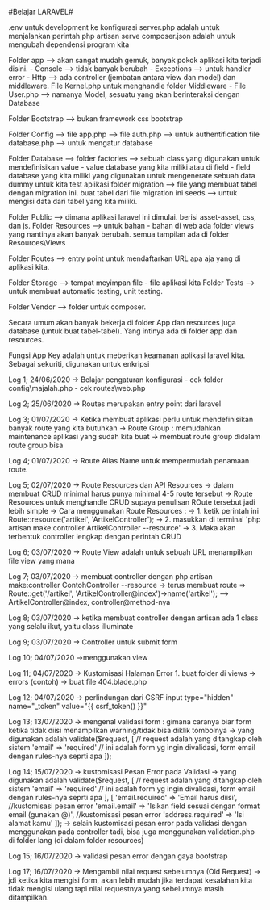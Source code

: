 #Belajar LARAVEL#

.env untuk development ke konfigurasi
server.php adalah untuk menjalankan perintah php artisan serve
composer.json adalah untuk mengubah dependensi program kita

Folder app --> akan sangat mudah gemuk, banyak pokok aplikasi kita terjadi disini.
    - Console --> tidak banyak berubah
    - Exceptions --> untuk handler error
    - Http --> ada controller (jembatan antara view dan model) dan middleware. File Kernel.php untuk menghandle folder Middleware
    - File User.php --> namanya Model, sesuatu yang akan berinteraksi dengan Database

Folder Bootstrap --> bukan framework css bootstrap

Folder Config --> 
    file app.php -->
    file auth.php --> untuk authentification
    file database.php --> untuk mengatur database

Folder Database -->
    folder factories --> sebuah class yang digunakan untuk mendefinisikan value - value database yang kita miliki atau di field - field database yang kita miliki yang digunakan untuk mengenerate sebuah data dummy untuk kita test aplikasi
    folder migration --> file yang membuat tabel dengan migration ini. buat tabel dari file migration ini
    seeds --> untuk mengisi data dari tabel yang kita miliki.

Folder Public --> dimana aplikasi laravel ini dimulai. berisi asset-asset, css, dan js.
Folder Resources --> untuk bahan - bahan di web
    ada folder views yang nantinya akan banyak berubah. semua tampilan ada di folder Resources\Views

Folder Routes --> entry point untuk mendaftarkan URL apa aja yang di aplikasi kita.

Folder Storage --> tempat meyimpan file - file aplikasi kita
Folder Tests --> untuk membuat automatic testing, unit testing.

Folder Vendor --> folder untuk composer. 

Secara umum akan banyak bekerja di folder App dan resources juga database (untuk buat tabel-tabel). Yang intinya ada di folder app dan resources. 

Fungsi App Key adalah untuk meberikan keamanan aplikasi laravel kita. Sebagai sekuriti, digunakan untuk enkripsi

Log 1; 24/06/2020
    -> Belajar pengaturan konfigurasi
        - cek folder config\majalah.php
        - cek routes\web.php 

Log 2; 25/06/2020
    -> Routes merupakan entry point dari laravel

Log 3; 01/07/2020
    -> Ketika membuat aplikasi perlu untuk mendefinisikan banyak route yang kita butuhkan
    -> Route Group : memudahkan maintenance aplikasi yang sudah kita buat
    -> membuat route group didalam route group bisa

Log 4; 01/07/2020
    -> Route Alias Name untuk mempermudah penamaan route.

Log 5; 02/07/2020
    -> Route Resources dan API Resources
    -> dalam membuat CRUD minimal harus punya minimal 4-5 route tersebut
    -> Route Resources untuk menghandle CRUD supaya penulisan ROute tersebut jadi lebih simple
    -> Cara menggunakan Route Resources :
    -> 1. ketik perintah ini Route::resource('artikel', 'ArtikelController');
    -> 2. masukkan di terminal 'php artisan make:controller ArtikelController --resource'
    -> 3. Maka akan terbentuk controller lengkap dengan perintah CRUD

Log 6; 03/07/2020
    -> Route View adalah untuk sebuah URL menampilkan file view yang mana

Log 7; 03/07/2020
    -> membuat controller dengan php artisan make:controller ContohController --resource
    -> terus membuat route => Route::get('/artikel', 'ArtikelController@index')->name('artikel'); --> ArtikelController@index, controller@method-nya

Log 8; 03/07/2020
    -> ketika membuat controller dengan artisan ada 1 class yang selalu ikut, yaitu class illuminate

Log 9; 03/07/2020
    -> Controller untuk submit form 

Log 10; 04/07/2020
    ->menggunakan view

Log 11; 04/07/2020
    -> Kustomisasi Halaman Error 
        1. buat folder di views -> errors (contoh) -> buat file 404.blade.php

Log 12; 04/07/2020
    -> perlindungan dari CSRF
        input type="hidden" name="_token" value="{{ csrf_token() }}"

Log 13; 13/07/2020
    -> mengenal validasi form : gimana caranya biar form ketika tidak diisi menampilkan warning/tidak bisa diklik tombolnya
    -> yang digunakan adalah validate($request, [ // request adalah yang ditangkap oleh sistem
        'email' => 'required'  // ini adalah form yg ingin divalidasi, form email dengan rules-nya seprti apa
    ]);

Log 14; 15/07/2020
    -> kustomisasi Pesan Error pada Validasi
    -> yang digunakan adalah validate($request, [ // request adalah yang ditangkap oleh sistem
        'email' => 'required'  // ini adalah form yg ingin divalidasi, form email dengan rules-nya seprti apa
    ], [
        'email.required' => 'Email harus diisi', //kustomisasi pesan error
        'email.email'   => 'Isikan field sesuai dengan format email (gunakan @)', //kustomisasi pesan error
        'address.required' => 'Isi alamat kamu'
    ]);
    -> selain kustomisasi pesan error pada validasi dengan menggunakan pada controller tadi, bisa juga menggunakan validation.php di folder lang (di dalam folder resources)

Log 15; 16/07/2020
    -> validasi pesan error dengan gaya bootstrap 

Log 17; 16/07/2020
    -> Mengambil nilai request sebelumnya (Old Request)
    -> jdi ketika kita mengisi form, akan lebih mudah jika terdapat kesalahan kita tidak mengisi ulang tapi nilai requestnya yang sebelumnya masih ditampilkan.
